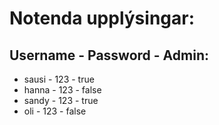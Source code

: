 # Notenda upplýsingar:

## Username - Password - Admin:

* sausi - 123 - true 
* hanna - 123 - false
* sandy - 123 - true
* oli - 123 - false
